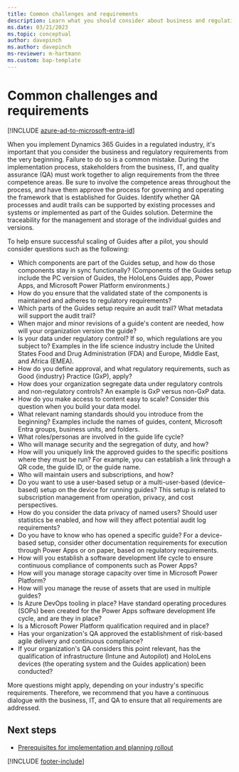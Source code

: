```yaml
---
title: Common challenges and requirements
description: Learn what you should consider about business and regulation requirements before you implement Dynamics 365 Guides.
ms.date: 03/21/2023
ms.topic: conceptual
author: davepinch
ms.author: davepinch
ms-reviewer: m-hartmann
ms.custom: bap-template
---
```


# Common challenges and requirements

[!INCLUDE [azure-ad-to-microsoft-entra-id](/mr-docs/includes/azure-ad-to-microsoft-entra-id.md)]

When you implement Dynamics 365 Guides in a regulated industry, it's important that you consider the business and regulatory requirements from the very beginning. Failure to do so is a common mistake. During the implementation process, stakeholders from the business, IT, and quality assurance (QA) must work together to align requirements from the three competence areas. Be sure to involve the competence areas throughout the process, and have them approve the process for governing and operating the framework that is established for Guides. Identify whether QA processes and audit trails can be supported by existing processes and systems or implemented as part of the Guides solution. Determine the traceability for the management and storage of the individual guides and versions.

To help ensure successful scaling of Guides after a pilot, you should consider questions such as the following:

- Which components are part of the Guides setup, and how do those components stay in sync functionally? (Components of the Guides setup include the PC version of Guides, the HoloLens Guides app, Power Apps, and Microsoft Power Platform environments.)
- How do you ensure that the validated state of the components is maintained and adheres to regulatory requirements?
- Which parts of the Guides setup require an audit trail? What metadata will support the audit trail?
- When major and minor revisions of a guide's content are needed, how will your organization version the guide?
- Is your data under regulatory control? If so, which regulations are you subject to? Examples in the life science industry include the United States Food and Drug Administration (FDA) and Europe, Middle East, and Africa (EMEA).
- How do you define approval, and what regulatory requirements, such as Good \{industry\} Practice (GxP), apply?
- How does your organization segregate data under regulatory controls and non-regulatory controls? An example is GxP versus non-GxP data.
- How do you make access to content easy to scale? Consider this question when you build your data model.
- What relevant naming standards should you introduce from the beginning? Examples include the names of guides, content, Microsoft Entra groups, business units, and folders.
- What roles/personas are involved in the guide life cycle?
- Who will manage security and the segregation of duty, and how?
- How will you uniquely link the approved guides to the specific positions where they must be run? For example, you can establish a link through a QR code, the guide ID, or the guide name.
- Who will maintain users and subscriptions, and how?
- Do you want to use a user-based setup or a multi-user-based (device-based) setup on the device for running guides? This setup is related to subscription management from operation, privacy, and cost perspectives.
- How do you consider the data privacy of named users? Should user statistics be enabled, and how will they affect potential audit log requirements?
- Do you have to know who has opened a specific guide? For a device-based setup, consider other documentation requirements for execution through Power Apps or on paper, based on regulatory requirements.
- How will you establish a software development life cycle to ensure continuous compliance of components such as Power Apps?
- How will you manage storage capacity over time in Microsoft Power Platform?
- How will you manage the reuse of assets that are used in multiple guides?
- Is Azure DevOps tooling in place? Have standard operating procedures (SOPs) been created for the Power Apps software development life cycle, and are they in place?
- Is a Microsoft Power Platform qualification required and in place?
- Has your organization's QA approved the establishment of risk-based agile delivery and continuous compliance?
- If your organization's QA considers this point relevant, has the qualification of infrastructure (Intune and Autopilot) and HoloLens devices (the operating system and the Guides application) been conducted?

More questions might apply, depending on your industry's specific requirements. Therefore, we recommend that you have a continuous dialogue with the business, IT, and QA to ensure that all requirements are addressed.

## Next steps

- [Prerequisites for implementation and planning rollout](prerequisites-for-implementation-and-planning-roll-out.md)

[!INCLUDE [footer-include](../../includes/footer-banner.md)]
